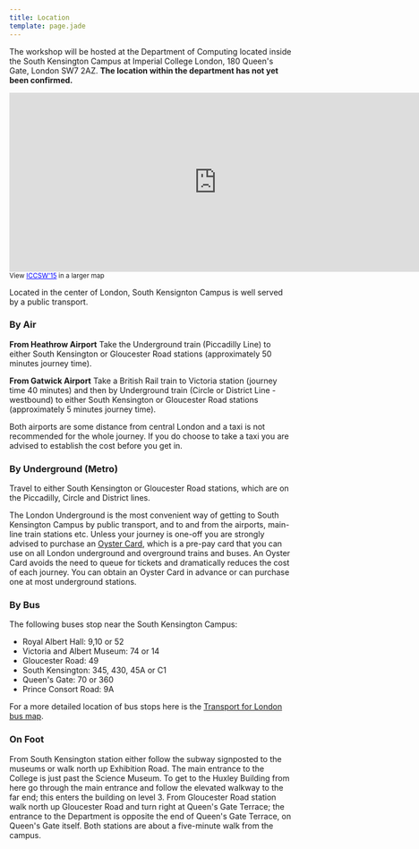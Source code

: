 ```yaml
---
title: Location
template: page.jade
---
```


The workshop will be hosted at the Department of Computing located
inside the South Kensington Campus at Imperial College London, 180
Queen's Gate, London SW7 2AZ. **The location within the department has
not yet been confirmed.**


<iframe src="https://www.google.com/maps/d/embed?mid=zYEjZyEZ3Q8M.kCiw0XKfNWG4" width="740" height="320" frameborder="0" scrolling="no"
marginheight="0" marginwidth="0" ></iframe>
<br /><small>View <a href="https://www.google.com/maps/d/embed?mid=zYEjZyEZ3Q8M.kCiw0XKfNWG4" style="color:#0000FF;text-align:left">ICCSW'15</a> in a larger map</small>

Located in the center of London, South Kensignton Campus is well served
by a public transport.

### By Air

**From Heathrow Airport**
Take the Underground train (Piccadilly Line) to either South Kensington
or Gloucester Road stations (approximately 50 minutes journey time).

**From Gatwick Airport**
Take a British Rail train to Victoria station (journey time 40 minutes)
and then by Underground train (Circle or District Line - westbound) to
either South Kensington or Gloucester Road stations (approximately 5
minutes journey time).

Both airports are some distance from central London and a taxi is not
recommended for the whole journey. If you do choose to take a taxi you
are advised to establish the cost before you get in.

### By Underground (Metro)

Travel to either South Kensington or Gloucester Road stations, which are
on the Piccadilly, Circle and District lines.

The London Underground is the most convenient way of getting to South
Kensington Campus by public transport, and to and from the airports,
main-line train stations etc.  Unless your journey is one-off you are
strongly advised to purchase an [Oyster
Card](https://oyster.tfl.gov.uk/oyster/entry.do), which is a pre-pay
card that you can use on all London underground and overground trains
and buses.  An Oyster Card avoids the need to queue for tickets and
dramatically reduces the cost of each journey.  You can obtain an Oyster
Card in advance or can purchase one at most underground stations.

### By Bus

The following buses stop near the South Kensington Campus:

* Royal Albert Hall: 9,10 or 52
* Victoria and Albert Museum: 74 or 14
* Gloucester Road: 49
* South Kensington: 345, 430, 45A or C1
* Queen's Gate: 70 or 360
* Prince Consort Road: 9A

For a more detailed location of bus stops here is the [Transport for
London bus map](http://www.tfl.gov.uk/cdn/static/cms/documents/bus-route-maps/central-london-bus-map.pdf).

### On Foot

From South Kensington station either follow the subway signposted to the
museums or walk north up Exhibition Road. The main entrance to the
College is just past the Science Museum. To get to the Huxley Building
from here go through the main entrance and follow the elevated walkway
to the far end; this enters the building on level 3. From Gloucester
Road station walk north up Gloucester Road and turn right at Queen's
Gate Terrace; the entrance to the Department is opposite the end of
Queen's Gate Terrace, on Queen's Gate itself. Both stations are about a
five-minute walk from the campus.
